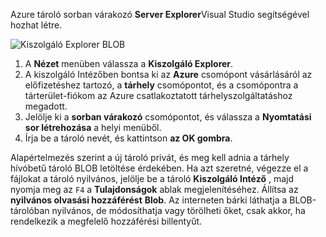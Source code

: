 Azure tároló sorban várakozó **Server Explorer**Visual Studio segítségével hozhat létre.

![Kiszolgáló Explorer BLOB][Image1]

1. A **Nézet** menüben válassza a **Kiszolgáló Explorer**.
2. A kiszolgáló Intézőben bontsa ki az **Azure** csomópont vásárlásáról az előfizetéshez tartozó, a **tárhely** csomópontot, és a csomópontra a tárterület-fiókom az Azure csatlakoztatott tárhelyszolgáltatáshoz megadott.
3. Jelölje ki a **sorban várakozó** csomópontot, és válassza a **Nyomtatási sor létrehozása** a helyi menüből.
4. Írja be a tároló nevét, és kattintson **az OK gombra**.   

Alapértelmezés szerint a új tároló privát, és meg kell adnia a tárhely hívóbetű tároló BLOB letöltése érdekében. Ha azt szeretné, végezze el a fájlokat a tároló nyilvános, jelölje be a tároló **Kiszolgáló Intéző** , majd nyomja meg az `F4` a **Tulajdonságok** ablak megjelenítéséhez. Állítsa az **nyilvános olvasási hozzáférést** **Blob**. Az interneten bárki láthatja a BLOB-tárolóban nyilvános, de módosíthatja vagy törölheti őket, csak akkor, ha rendelkezik a megfelelő hozzáférési billentyűt.


[Image1]: ./media/vs-create-blob-container-in-server-explorer/vs-storage-create-blob-containers-in-Server-Explorer.png